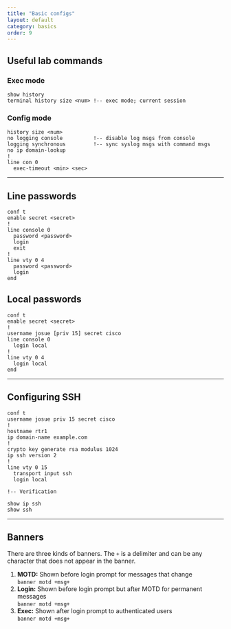```yaml
---
title: "Basic configs"
layout: default
category: basics
order: 9
---
```


## Useful lab commands

### Exec mode

    show history
    terminal history size <num> !-- exec mode; current session

### Config mode

    history size <num>
    no logging console          !-- disable log msgs from console
    logging synchronous         !-- sync syslog msgs with command msgs
    no ip domain-lookup
    !
    line con 0
      exec-timeout <min> <sec>

***

## Line passwords

    conf t
    enable secret <secret>
    !
    line console 0
      password <password>
      login
      exit
    !
    line vty 0 4
      password <password>
      login
    end

## Local passwords

    conf t
    enable secret <secret>
    !
    username josue [priv 15] secret cisco
    line console 0
      login local
    !
    line vty 0 4
      login local
    end

***

## Configuring SSH

    conf t
    username josue priv 15 secret cisco
    !
    hostname rtr1
    ip domain-name example.com
    !
    crypto key generate rsa modulus 1024
    ip ssh version 2
    !
    line vty 0 15
      transport input ssh
      login local

    !-- Verification

    show ip ssh
    show ssh

***

## Banners
There are three kinds of banners. The `+` is a delimiter and can be any character that does not appear in the banner.

1. __MOTD:__ Shown before login prompt for messages that change<br/>`banner motd +msg+`
2. __Login:__ Shown before login prompt but after MOTD for permanent messages<br/>`banner motd +msg+`
3. __Exec:__ Shown after login prompt to authenticated users<br/>`banner motd +msg+`